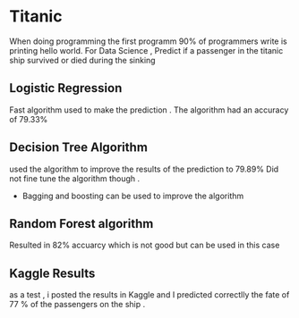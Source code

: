 # Titanic
When doing programming the first programm 90% of programmers write is printing hello world. For Data Science , Predict if a passenger in the titanic ship survived or died during the sinking
## Logistic Regression
Fast algorithm used to make the prediction .
The algorithm had an accuracy of 79.33% 
## Decision Tree Algorithm 
used the algorithm to improve the results of the prediction to 79.89% 
Did not fine tune the algorithm though . 
* Bagging and boosting can be used to improve the algorithm
## Random Forest algorithm 
Resulted in 82% accuarcy which is not good but can be used in this case

## Kaggle Results
as a test , i posted the results in Kaggle and I predicted correctlly the fate of 77 % of the passengers on the ship .
